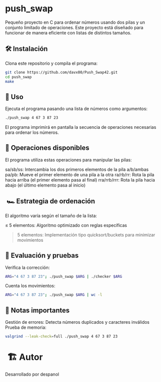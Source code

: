 # push_swap  

Pequeño proyecto en C para ordenar números usando dos pilas y un conjunto limitado de operaciones. Este proyecto está diseñado para funcionar de manera eficiente con listas de distintos tamaños.  

## 🛠️ Instalación  
Clona este repositorio y compila el programa:  
```bash
git clone https://github.com/davx00/Push_Swap42.git  
cd push_swap  
make
```

## 🚀 Uso

Ejecuta el programa pasando una lista de números como argumentos:
```bash
./push_swap 4 67 3 87 23  
```
El programa imprimirá en pantalla la secuencia de operaciones necesarias para ordenar los números.

## 🔧 Operaciones disponibles

El programa utiliza estas operaciones para manipular las pilas:

sa/sb/ss: Intercambia los dos primeros elementos de la pila a/b/ambas
pa/pb: Mueve el primer elemento de una pila a la otra
ra/rb/rr: Rota la pila hacia arriba (el primer elemento pasa al final)
rra/rrb/rrr: Rota la pila hacia abajo (el último elemento pasa al inicio)

##  🏎️ Estrategia de ordenación

El algoritmo varía según el tamaño de la lista:

≤ 5 elementos: Algoritmo optimizado con reglas específicas
> 5 elementos: Implementación tipo quicksort/buckets para minimizar movimientos

## 📜 Evaluación y pruebas

Verifica la corrección:

```bash
ARG="4 67 3 87 23"; ./push_swap $ARG | ./checker $ARG
```
Cuenta los movimientos:

```bash
ARG="4 67 3 87 23"; ./push_swap $ARG | wc -l
```


## 📌 Notas importantes

Gestión de errores: Detecta números duplicados y caracteres inválidos
Prueba de memoria:
```bash
valgrind --leak-check=full ./push_swap 4 67 3 87 23
```
#  🏗️ Autor

Desarrollado por despanol
